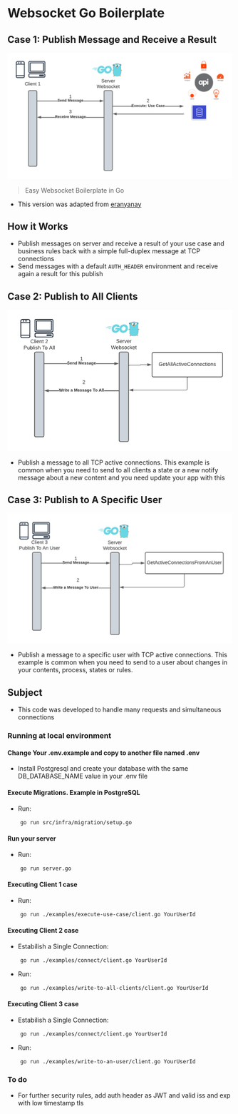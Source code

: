# Websocket Go Boilerplate

## Case 1: Publish Message and Receive a Result

![how it Works](https://raw.githubusercontent.com/castmetal/websocket-in-go-boilerplate/main/WebsocketFlow1.png)

> Easy Websocket Boilerplate in Go

- This version was adapted from [eranyanay](https://github.com/eranyanay/1m-go-websockets/)

## How it Works

- Publish messages on server and receive a result of your use case and business rules back with a simple full-duplex message at TCP connections
- Send messages with a default `AUTH_HEADER` environment and receive again a result for this publish

## Case 2: Publish to All Clients

![how it Works](https://raw.githubusercontent.com/castmetal/websocket-in-go-boilerplate/main/WebsocketFlow2.png)

- Publish a message to all TCP active connections. This example is common when you need to send to all clients a state or a new notify message about a new content and you need update your app with this

## Case 3: Publish to A Specific User

![how it Works](https://raw.githubusercontent.com/castmetal/websocket-in-go-boilerplate/main/WebsocketFlow3.png)

- Publish a message to a specific user with TCP active connections. This example is common when you need to send to a user about changes in your contents, process, states or rules.

## Subject

- This code was developed to handle many requests and simultaneous connections

### Running at local environment

#### Change Your .env.example and copy to another file named .env

- Install Postgresql and create your database with the same DB_DATABASE_NAME value in your .env file

#### Execute Migrations. Example in PostgreSQL

- Run:

```sh
    go run src/infra/migration/setup.go
```

#### Run your server

- Run:

```sh
    go run server.go
```

#### Executing Client 1 case

- Run:

```sh
    go run ./examples/execute-use-case/client.go YourUserId
```

#### Executing Client 2 case

- Estabilish a Single Connection:

```sh
    go run ./examples/connect/client.go YourUserId
```

- Run:

```sh
    go run ./examples/write-to-all-clients/client.go YourUserId
```

#### Executing Client 3 case

- Estabilish a Single Connection:

```sh
    go run ./examples/connect/client.go YourUserId
```

- Run:

```sh
    go run ./examples/write-to-an-user/client.go YourUserId
```

### To do

- For further security rules, add auth header as JWT and valid iss and exp with low timestamp tls
